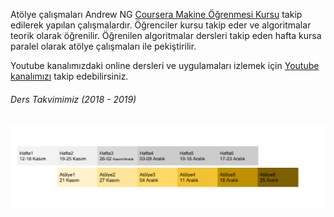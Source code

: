 Atölye çalışmaları Andrew NG <a href="https://www.coursera.org/learn/machine-learning/home/welcome">Coursera Makine Öğrenmesi Kursu</a> takip edilerek yapılan çalışmalardır. Öğrenciler kursu takip eder ve algoritmalar teorik olarak öğrenilir. Öğrenilen algoritmalar dersleri takip eden hafta kursa paralel olarak atölye çalışmaları ile pekiştirilir. 

Youtube kanalımızdaki online dersleri ve uygulamaları izlemek için <a href="https://www.youtube.com/channel/UCydhStZhzI_k9Y00Iieca5A">Youtube kanalımızı</a> takip edebilirsiniz. 

<h6> Ders Takvimimiz (2018 - 2019)</h6>
<img src="ML ders takvimi.png">

